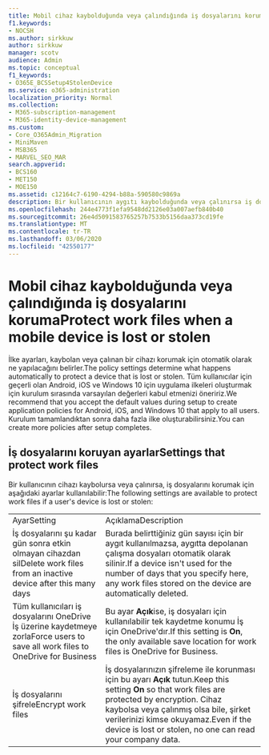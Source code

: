 ```yaml
---
title: Mobil cihaz kaybolduğunda veya çalındığında iş dosyalarını koruma
f1.keywords:
- NOCSH
ms.author: sirkkuw
author: sirkkuw
manager: scotv
audience: Admin
ms.topic: conceptual
f1_keywords:
- O365E_BCSSetup4StolenDevice
ms.service: o365-administration
localization_priority: Normal
ms.collection:
- M365-subscription-management
- M365-identity-device-management
ms.custom:
- Core_O365Admin_Migration
- MiniMaven
- MSB365
- MARVEL_SEO_MAR
search.appverid:
- BCS160
- MET150
- MOE150
ms.assetid: c12164c7-6190-4294-b88a-590580c9869a
description: Bir kullanıcının aygıtı kaybolduğunda veya çalınırsa iş dosyalarını korumak için Microsoft 365 Business'ta kullanılabilen ayarlar hakkında bilgi edinin.
ms.openlocfilehash: 244e4773f1efa9548dd2126e03a007aefb840b40
ms.sourcegitcommit: 26e4d5091583765257b7533b5156daa373cd19fe
ms.translationtype: MT
ms.contentlocale: tr-TR
ms.lasthandoff: 03/06/2020
ms.locfileid: "42550177"
---
```

# <a name="protect-work-files-when-a-mobile-device-is-lost-or-stolen"></a><span data-ttu-id="7ec81-103">Mobil cihaz kaybolduğunda veya çalındığında iş dosyalarını koruma</span><span class="sxs-lookup"><span data-stu-id="7ec81-103">Protect work files when a mobile device is lost or stolen</span></span>

<span data-ttu-id="7ec81-104">İlke ayarları, kaybolan veya çalınan bir cihazı korumak için otomatik olarak ne yapılacağını belirler.</span><span class="sxs-lookup"><span data-stu-id="7ec81-104">The policy settings determine what happens automatically to protect a device that is lost or stolen.</span></span> <span data-ttu-id="7ec81-105">Tüm kullanıcılar için geçerli olan Android, iOS ve Windows 10 için uygulama ilkeleri oluşturmak için kurulum sırasında varsayılan değerleri kabul etmenizi öneririz.</span><span class="sxs-lookup"><span data-stu-id="7ec81-105">We recommend that you accept the default values during setup to create application policies for Android, iOS, and Windows 10 that apply to all users.</span></span> <span data-ttu-id="7ec81-106">Kurulum tamamlandıktan sonra daha fazla ilke oluşturabilirsiniz.</span><span class="sxs-lookup"><span data-stu-id="7ec81-106">You can create more policies after setup completes.</span></span>
  
## <a name="settings-that-protect-work-files"></a><span data-ttu-id="7ec81-107">İş dosyalarını koruyan ayarlar</span><span class="sxs-lookup"><span data-stu-id="7ec81-107">Settings that protect work files</span></span>

<span data-ttu-id="7ec81-108">Bir kullanıcının cihazı kaybolursa veya çalınırsa, iş dosyalarını korumak için aşağıdaki ayarlar kullanılabilir:</span><span class="sxs-lookup"><span data-stu-id="7ec81-108">The following settings are available to protect work files if a user's device is lost or stolen:</span></span>
  
|||
|:-----|:-----|
|<span data-ttu-id="7ec81-109">Ayar</span><span class="sxs-lookup"><span data-stu-id="7ec81-109">Setting</span></span>  <br/> |<span data-ttu-id="7ec81-110">Açıklama</span><span class="sxs-lookup"><span data-stu-id="7ec81-110">Description</span></span>  <br/> |
|<span data-ttu-id="7ec81-111">İş dosyalarını şu kadar gün sonra etkin olmayan cihazdan sil</span><span class="sxs-lookup"><span data-stu-id="7ec81-111">Delete work files from an inactive device after this many days</span></span>  <br/> |<span data-ttu-id="7ec81-112">Burada belirttiğiniz gün sayısı için bir aygıt kullanılmazsa, aygıtta depolanan çalışma dosyaları otomatik olarak silinir.</span><span class="sxs-lookup"><span data-stu-id="7ec81-112">If a device isn't used for the number of days that you specify here, any work files stored on the device are automatically deleted.</span></span>  <br/> |
|<span data-ttu-id="7ec81-113">Tüm kullanıcıları iş dosyalarını OneDrive İş üzerine kaydetmeye zorla</span><span class="sxs-lookup"><span data-stu-id="7ec81-113">Force users to save all work files to OneDrive for Business</span></span>  <br/> |<span data-ttu-id="7ec81-114">Bu ayar **Açık**ise, iş dosyaları için kullanılabilir tek kaydetme konumu İş için OneDrive'dır.</span><span class="sxs-lookup"><span data-stu-id="7ec81-114">If this setting is **On**, the only available save location for work files is OneDrive for Business.</span></span>  <br/> |
|<span data-ttu-id="7ec81-115">İş dosyalarını şifrele</span><span class="sxs-lookup"><span data-stu-id="7ec81-115">Encrypt work files</span></span>  <br/> |<span data-ttu-id="7ec81-116">İş dosyalarınızın şifreleme ile korunması için bu ayarı **Açık** tutun.</span><span class="sxs-lookup"><span data-stu-id="7ec81-116">Keep this setting **On** so that work files are protected by encryption.</span></span> <span data-ttu-id="7ec81-117">Cihaz kaybolsa veya çalınmış olsa bile, şirket verilerinizi kimse okuyamaz.</span><span class="sxs-lookup"><span data-stu-id="7ec81-117">Even if the device is lost or stolen, no one can read your company data.</span></span>  <br/> |
   

